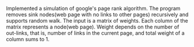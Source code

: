 Implemented a simulation of google's page rank algorithm.
The program removes sink nodes(web page with no links to other pages) recursively and supports random walk.
The input is a matrix of weights.
Each column of the matrix represents a node(web page). Weight depends on the number of out-links, that is, number of links in the current page, and total weight of a column sums to 1.
